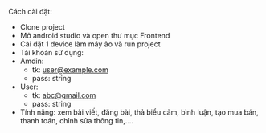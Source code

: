 Cách cài đặt:
- Clone project
- Mở android studio và open thư mục Frontend
- Cài đặt 1 device làm máy ảo và run project
- Tài khoản sử dụng:
- Amdin:
  + tk: user@example.com
  + pass: string
- User:
  + tk: abc@gmail.com
  + pass: string
- Tính năng:
xem bài viết, đăng bài, thả biểu cảm, bình luận, tạo mua bán, thanh toán, chỉnh sửa thông tin,.... 
